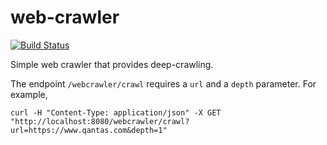 # web-crawler

[![Build Status](https://travis-ci.org/alankstewart/web-crawler.svg?branch=master)](https://travis-ci.org/alankstewart/web-crawler)

Simple web crawler that provides deep-crawling.

The endpoint `/webcrawler/crawl` requires a `url` and a `depth` parameter. For example,

```
curl -H "Content-Type: application/json" -X GET "http://localhost:8080/webcrawler/crawl?url=https://www.qantas.com&depth=1"

```
